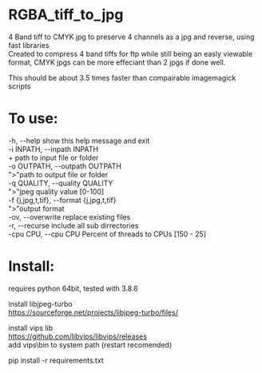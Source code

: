 # RGBA_tiff_to_jpg
4 Band tiff to CMYK jpg to preserve 4 channels as a jpg and reverse, using fast libraries<br/>
  Created to compress 4 band tiffs for ftp while still being an easly viewable format, CMYK jpgs can be more effeciant than 2 jpgs if done well. 

This should be about 3.5 times faster than compairable imagemagick scripts<br/>

# To use:
  -h, --help            show this help message and exit<br/>
  -i INPATH, --inpath INPATH<br/>
                        + path to input file or folder<br/>
  -o OUTPATH, --outpath OUTPATH<br/>
                        ">"path to output file or folder<br/>
  -q QUALITY, --quality QUALITY<br/>
                        ">"jpeg quality value [0-100]<br/>
  -f {j,jpg,t,tif}, --format {j,jpg,t,tif}<br/>
                        ">"output format<br/>
  -ov, --overwrite      replace existing files<br/>
  -r, --recurse         include all sub dirrectories<br/>
  -cpu CPU, --cpu CPU   Percent of threads to CPUs [150 - 25]<br/>

# Install:
  requires python 64bit, tested with 3.8.6

  install libjpeg-turbo<br/>
  https://sourceforge.net/projects/libjpeg-turbo/files/<br/>

  install vips lib<br/>
  https://github.com/libvips/libvips/releases<br/>
  add vips\bin to system path (restart recomended)<br/>

  pip install -r requirements.txt<br/>

